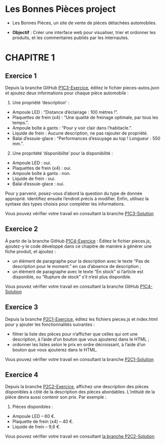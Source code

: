 # Les Bonnes Pièces project

- Les Bonnes Pièces, un site de vente de pièces détachées automobiles.

- **Objectif** : Créer une interface web pour visualiser, trier et ordonner les produits, et les commentaires publiés par les internautes.

# CHAPITRE 1

## Exercice 1

Depuis la branche GitHub [P1C3-Exercice](https://github.com/OpenClassrooms-Student-Center/7697016-Front-End.1/blob/P1C3-Exercice/pieces-autos.json), éditez le fichier pieces-autos.json et ajoutez deux informations pour chaque pièce automobile :

1. Une propriété ‘description’ :

- Ampoule LED : “Distance d’éclairage : 100 mètres !”.
- Plaquettes de frein (x4) : “Une qualité de freinage optimale, par tous les temps.”.
- Ampoule boîte à gants : “Pour y voir clair dans l’habitacle.”.
- Liquide de frein : Aucune description, ne pas rajouter de propriété.
- Balai d’essuie-glace : “Performances d’essuyage au top ! Longueur : 550 mm.”.

2. Une propritété ‘disponibilite’ pour la disponibilité :

- Ampoule LED : oui.
- Plaquettes de frein (x4) : oui.
- Ampoule boîte à gants : non.
- Liquide de frein : oui.
- Balai d’essuie-glace : oui.

Pour y parvenir, posez-vous d’abord la question du type de donnée approprié. Identifiez ensuite l’endroit précis à modifier. Enfin, utilisez la syntaxe des types choisis pour compléter les informations.

Vous pouvez vérifier votre travail en consultant la branche [P1C3-Solution](https://github.com/OpenClassrooms-Student-Center/7697016-Front-End.1/blob/P1C3-Solution/pieces-autos.json)

## Exercice 2

À partir de la branche GitHub [P1C4-Exercice](https://github.com/OpenClassrooms-Student-Center/7697016-Front-End.1/blob/P1C4-Exercice/pieces.js) :
Éditez le fichier pieces.js, ajoutez-y le code développé dans ce chapitre de manière à générer une fiche produit, et ajoutez :

- un élément de paragraphe pour la description avec le texte “Pas de description pour le moment.” en cas d’absence de description ;
- un élément de paragraphe avec le texte “En stock” si l’article est disponible, ou “Rupture de stock” s’il n’est plus disponible.

Vous pouvez vérifier votre travail en consultant la branche GitHub [P1C4-Solution](https://github.com/OpenClassrooms-Student-Center/7697016-Front-End.1/blob/P1C4-Solution/pieces.js)

## Exercice 3

Depuis la branche [P2C1-Exercice](https://github.com/OpenClassrooms-Student-Center/7697016-Front-End.1/tree/P2C1-Exercice), éditez les fichiers pieces.js et index.html pour y ajouter les fonctionnalités suivantes :

- filtrer la liste des pièces pour n’afficher que celles qui ont une description, à l’aide d’un bouton que vous ajouterez dans le HTML ;
- ordonner les listes selon le prix en ordre décroissant, à l’aide d’un bouton que vous ajouterez dans le HTML.

Vous pouvez vérifier votre travail en consultant la branche [P2C1-Solution](https://github.com/OpenClassrooms-Student-Center/7697016-Front-End.1/tree/P2C1-Solution)

## Exercice 4

Depuis la branche [P2C2-Exercice](https://github.com/OpenClassrooms-Student-Center/7697016-Front-End.1/tree/P2C2-Exercice), affichez une description des pièces disponibles à côté de la description des pièces abordables. L’intitulé de la pièce devra aussi contenir son prix. Par exemple :

1. Pièces disponibles :

- Ampoule LED – 60 €.
- Plaquette de frein (x4) – 40 €.
- Liquide de frein – 9,6 €.

Vous pouvez vérifier votre travail en consultant [la branche P2C2-Solution](https://github.com/OpenClassrooms-Student-Center/7697016-Front-End.1/tree/P2C2-Solution)
